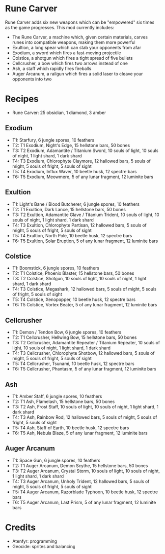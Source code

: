 # Rune Carver
Rune Carver adds six new weapons which can be "empowered" six times as the game progresses.
This mod currently includes:
* The Rune Carver, a machine which, given certain materials, carves runes into compatible weapons, making them more powerful
* Exultion, a long spear which can stab your opponents from afar
* Exodium, a sword which fires a fast-moving projectile
* Colstice, a shotgun which fires a tight spread of five bullets
* Cellcrusher, a bow which fires two arrows instead of one
* Ash, a staff which rapidly fires fireballs
* Auger Arcanum, a railgun which fires a solid laser to cleave your opponents into two

# Recipes
* Rune Carver: 25 obsidian, 1 diamond, 3 amber
## Exodium
* T1: Starfury, 6 jungle spores, 10 feathers
* T2: T1 Exodium, Night's Edge, 15 hellstone bars, 50 bones
* T3: T2 Exodium, Adamantite / Titanium Sword, 10 souls of light, 10 souls of night, 1 light shard, 1 dark shard
* T4: T3 Exodium, Chlorophyte Claymore, 12 hallowed bars, 5 souls of might, 5 souls of fright, 5 souls of sight
* T5: T4 Exodium, Influx Waver, 10 beetle husk, 12 spectre bars
* T6: T5 Exodium, Meowmere, 5 of any lunar fragment, 12 luminite bars
## Exultion
* T1: Light's Bane / Blood Butcherer, 6 jungle spores, 10 feathers
* T2: T1 Exultion, Dark Lance, 15 hellstone bars, 50 bones
* T3: T2 Exultion, Adamantite Glave / Titanium Trident, 10 souls of light, 10 souls of night, 1 light shard, 1 dark shard
* T4: T3 Exultion, Chlorophyte Partisan, 12 hallowed bars, 5 souls of might, 5 souls of fright, 5 souls of sight
* T5: T4 Exultion, North Pole, 10 beetle husk, 12 spectre bars
* T6: T5 Exultion, Solar Eruption, 5 of any lunar fragment, 12 luminite bars
## Colstice
* T1: Boomstick, 6 jungle spores, 10 feathers
* T2: T1 Colstice, Phoenix Blaster, 15 hellstone bars, 50 bones
* T3: T2 Colstice, Shotgun, 10 souls of light, 10 souls of night, 1 light shard, 1 dark shard
* T4: T3 Colstice, Megashark, 12 hallowed bars, 5 souls of might, 5 souls of fright, 5 souls of sight
* T5: T4 Colstice, Xenopopper, 10 beetle husk, 12 spectre bars
* T6: T5 Colstice, Vortex Beater, 5 of any lunar fragment, 12 luminite bars
## Cellcrusher
* T1: Demon / Tendon Bow, 6 jungle spores, 10 feathers
* T2: T1 Cellcrusher, Hellwing Bow, 15 hellstone bars, 50 bones
* T3: T2 Cellcrusher, Adamantite Repeater / Titanium Repeater, 10 souls of light, 10 souls of night, 1 light shard, 1 dark shard
* T4: T3 Cellcrusher, Chlorophyte Shotbow, 12 hallowed bars, 5 souls of might, 5 souls of fright, 5 souls of sight
* T5: T4 Cellcrusher, Tsunami, 10 beetle husk, 12 spectre bars
* T6: T5 Cellcrusher, Phantasm, 5 of any lunar fragment, 12 luminite bars
## Ash
* T1: Amber Staff, 6 jungle spores, 10 feathers
* T2: T1 Ash, Flamelash, 15 hellstone bars, 50 bones
* T3: T2 Ash, Frost Staff, 10 souls of light, 10 souls of night, 1 light shard, 1 dark shard
* T4: T3 Ash, Rainbow Rod, 12 hallowed bars, 5 souls of might, 5 souls of fright, 5 souls of sight
* T5: T4 Ash, Staff of Earth, 10 beetle husk, 12 spectre bars
* T6: T5 Ash, Nebula Blaze, 5 of any lunar fragment, 12 luminite bars
## Auger Arcanum
* T1: Space Gun, 6 jungle spores, 10 feathers
* T2: T1 Auger Arcanum, Demon Scythe, 15 hellstone bars, 50 bones
* T3: T2 Auger Arcanum, Crystal Storm, 10 souls of light, 10 souls of night, 1 light shard, 1 dark shard
* T4: T3 Auger Arcanum, Unholy Trident, 12 hallowed bars, 5 souls of might, 5 souls of fright, 5 souls of sight
* T5: T4 Auger Arcanum, Razorblade Typhoon, 10 beetle husk, 12 spectre bars
* T6: T5 Auger Arcanum, Last Prism, 5 of any lunar fragment, 12 luminite bars

# Credits
* Atenfyr: programming
* Geocide: sprites and balancing

